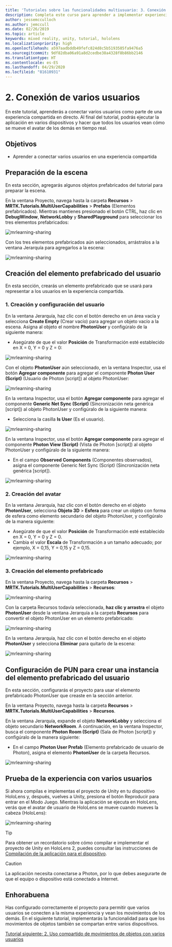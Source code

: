 ```yaml
---
title: 'Tutoriales sobre las funcionalidades multiusuario: 3. Conexión de varios usuarios'
description: Completa este curso para aprender a implementar experiencias compartidas con varios usuarios en una aplicación de HoloLens 2.
author: jessemcculloch
ms.author: jemccull
ms.date: 02/26/2019
ms.topic: article
keywords: mixed reality, unity, tutorial, hololens
ms.localizationpriority: high
ms.openlocfilehash: a597aadbddb49fefc824d8c5b5193585fa9476a5
ms.sourcegitcommit: 9df82dba06a91a8d2cedbe38a4328f8b86bb2146
ms.translationtype: HT
ms.contentlocale: es-ES
ms.lasthandoff: 04/29/2020
ms.locfileid: "81610931"
---
```

# <a name="2-connecting-multiple-users"></a>2. Conexión de varios usuarios

En este tutorial, aprenderás a conectar varios usuarios como parte de una experiencia compartida en directo. Al final del tutorial, podrás ejecutar la aplicación en varios dispositivos y hacer que todos los usuarios vean cómo se mueve el avatar de los demás en tiempo real.

## <a name="objectives"></a>Objetivos

* Aprender a conectar varios usuarios en una experiencia compartida

## <a name="preparing-the-scene"></a>Preparación de la escena

En esta sección, agregarás algunos objetos prefabricados del tutorial para preparar la escena.

En la ventana Proyecto, navega hasta la carpeta **Recursos** > **MRTK.Tutorials.MultiUserCapabilities** > **Prefabs** (Elementos prefabricados). Mientras mantienes presionado el botón CTRL, haz clic en **DebugWindow**, **NetworkLobby** y **SharedPlayground** para seleccionar los tres elementos prefabricados:

![mrlearning-sharing](images/mrlearning-sharing/tutorial2-section1-step1-1.png)

Con los tres elementos prefabricados aún seleccionados, arrástralos a la ventana Jerarquía para agregarlos a la escena:

![mrlearning-sharing](images/mrlearning-sharing/tutorial2-section1-step1-2.png)

## <a name="creating-the-user-prefab"></a>Creación del elemento prefabricado del usuario

En esta sección, crearás un elemento prefabricado que se usará para representar a los usuarios en la experiencia compartida.

### <a name="1-create-and-configure-the-user"></a>1. Creación y configuración del usuario

En la ventana Jerarquía, haz clic con el botón derecho en un área vacía y selecciona **Create Empty** (Crear vacío) para agregar un objeto vacío a la escena. Asigna al objeto el nombre **PhotonUser** y configúralo de la siguiente manera:

* Asegúrate de que el valor **Posición** de Transformación esté establecido en X = 0, Y = 0 y Z = 0:

![mrlearning-sharing](images/mrlearning-sharing/tutorial2-section2-step1-1.png)

Con el objeto **PhotonUser** aún seleccionado, en la ventana Inspector, usa el botón **Agregar componente** para agregar el componente **Photon User (Script)** (Usuario de Photon [script]) al objeto PhotonUser:

![mrlearning-sharing](images/mrlearning-sharing/tutorial2-section2-step1-2.png)

En la ventana Inspector, usa el botón **Agregar componente** para agregar el componente **Generic Net Sync (Script)** (Sincronización neta genérica [script]) al objeto PhotonUser y configúralo de la siguiente manera:

* Selecciona la casilla **Is User** (Es el usuario).

![mrlearning-sharing](images/mrlearning-sharing/tutorial2-section2-step1-3.png)

En la ventana Inspector, usa el botón **Agregar componente** para agregar el componente **Photon View (Script)** (Vista de Photon [script]) al objeto PhotonUser y configúralo de la siguiente manera:

* En el campo **Observed Components** (Componentes observados), asigna el componente Generic Net Sync (Script) (Sincronización neta genérica [script]).

![mrlearning-sharing](images/mrlearning-sharing/tutorial2-section2-step1-4.png)

### <a name="2-create-the-avatar"></a>2. Creación del avatar

En la ventana Jerarquía, haz clic con el botón derecho en el objeto **PhotonUser**, selecciona **Objeto 3D** > **Esfera** para crear un objeto con forma de esfera como elemento secundario del objeto PhotonUser, y configúralo de la manera siguiente:

* Asegúrate de que el valor **Posición** de Transformación esté establecido en X = 0, Y = 0 y Z = 0.
* Cambia el valor **Escala** de Transformación a un tamaño adecuado; por ejemplo, X = 0,15, Y = 0,15 y Z = 0,15.

![mrlearning-sharing](images/mrlearning-sharing/tutorial2-section2-step2-1.png)

### <a name="3-create-the-prefab"></a>3. Creación del elemento prefabricado

En la ventana Proyecto, navega hasta la carpeta **Recursos** > **MRTK.Tutorials.MultiUserCapabilities** > **Recursos**:

![mrlearning-sharing](images/mrlearning-sharing/tutorial2-section2-step3-1.png)

Con la carpeta Recursos todavía seleccionada, **haz clic y arrastra** el objeto **PhotonUser** desde la ventana Jerarquía a la carpeta **Recursos** para convertir el objeto PhotonUser en un elemento prefabricado:

![mrlearning-sharing](images/mrlearning-sharing/tutorial2-section2-step3-2.png)

En la ventana Jerarquía, haz clic con el botón derecho en el objeto **PhotonUser** y selecciona **Eliminar** para quitarlo de la escena:

![mrlearning-sharing](images/mrlearning-sharing/tutorial2-section2-step3-3.png)

## <a name="configuring-pun-to-instantiate-the-user-prefab"></a>Configuración de PUN para crear una instancia del elemento prefabricado del usuario

En esta sección, configurarás el proyecto para usar el elemento prefabricado PhotonUser que creaste en la sección anterior.

En la ventana Proyecto, navega hasta la carpeta **Recursos** > **MRTK.Tutorials.MultiUserCapabilities** > **Recursos**.

En la ventana Jerarquía, expande el objeto **NetworkLobby** y selecciona el objeto secundario **NetworkRoom**. A continuación, en la ventana Inspector, busca el componente **Photon Room (Script)** (Sala de Photon [script]) y configúralo de la manera siguiente:

* En el campo **Photon User Prefab** (Elemento prefabricado de usuario de Photon), asigna el elemento **PhotonUser** de la carpeta Recursos.

![mrlearning-sharing](images/mrlearning-sharing/tutorial2-section3-step1-1.png)

## <a name="trying-the-experience-with-multiple-users"></a>Prueba de la experiencia con varios usuarios

Si ahora compilas e implementas el proyecto de Unity en tu dispositivo HoloLens y, después, vuelves a Unity, presiona el botón Reproducir para entrar en el Modo Juego. Mientras la aplicación se ejecuta en HoloLens, verás que el avatar de usuario de HoloLens se mueve cuando mueves la cabeza (HoloLens):

![mrlearning-sharing](images/mrlearning-sharing/tutorial2-section4-step1-1.gif)

> [!TIP]
> Para obtener un recordatorio sobre cómo compilar e implementar el proyecto de Unity en HoloLens 2, puedes consultar las instrucciones de [Compilación de la aplicación para el dispositivo](mrlearning-base-ch1.md#build-your-application-to-your-device).

> [!CAUTION]
> La aplicación necesita conectarse a Photon, por lo que debes asegurarte de que el equipo o dispositivo está conectado a Internet.

## <a name="congratulations"></a>Enhorabuena

Has configurado correctamente el proyecto para permitir que varios usuarios se conecten a la misma experiencia y vean los movimientos de los demás. En el siguiente tutorial, implementarás la funcionalidad para que los movimientos de objetos también se compartan entre varios dispositivos.

[Tutorial siguiente: 2. Uso compartido de movimientos de objetos con varios usuarios](mrlearning-sharing(photon)-ch3.md)
